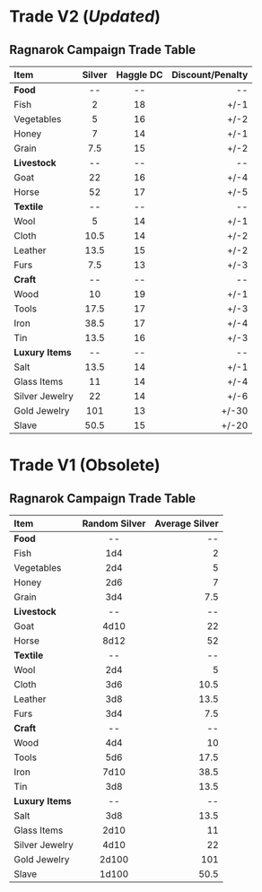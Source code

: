 # Trade V2 (*Updated*)
## Ragnarok Campaign Trade Table
| Item | Silver | Haggle DC | Discount/Penalty |
|:---|:---:|:---:|---:|
| **Food** | -- | -- | -- |
| Fish | 2 | 18 | +/-1 |
| Vegetables | 5 | 16 | +/-2 |
| Honey | 7 | 14 | +/-1 | 
| Grain | 7.5 | 15 | +/-2 | 
| **Livestock** | -- | -- | -- | 
| Goat | 22 | 16 | +/-4 | 
| Horse | 52 | 17 | +/-5 | 
| **Textile** | -- | -- | -- | 
| Wool | 5 | 14 | +/-1 | 
| Cloth | 10.5 | 14 | +/-2 | 
| Leather | 13.5 | 15 | +/-2 | 
| Furs | 7.5 | 13 | +/-3 | 
| **Craft** | -- | -- | -- | 
| Wood | 10 | 19 | +/-1 | 
| Tools | 17.5 | 17 | +/-3 | 
| Iron | 38.5 | 17 | +/-4 | 
| Tin | 13.5 | 16 | +/-3 | 
| **Luxury Items** | -- | -- | -- | 
| Salt | 13.5 | 14 | +/-1 | 
| Glass Items | 11 | 14 | +/-4 | 
| Silver Jewelry | 22 | 14 | +/-6 | 
| Gold Jewelry | 101 | 13 | +/-30 | 
| Slave | 50.5 | 15 | +/-20 | 

# Trade V1 (Obsolete)
## Ragnarok Campaign Trade Table
| Item | Random Silver | Average Silver |
|:---|:---:|---:|
| **Food** | -- | -- |
| Fish | 1d4 | 2 |
| Vegetables | 2d4 | 5 |
| Honey | 2d6 | 7 |
| Grain | 3d4 | 7.5 |
| **Livestock** |  -- | -- |
| Goat | 4d10 | 22 |
| Horse | 8d12 | 52 |
| **Textile** | -- | -- |
| Wool | 2d4 | 5 |
| Cloth | 3d6 | 10.5 |
| Leather | 3d8 | 13.5 |
| Furs | 3d4 | 7.5 |
| **Craft** | -- | -- | 
| Wood | 4d4 | 10 |
| Tools | 5d6 | 17.5 |
| Iron | 7d10 | 38.5 |
| Tin | 3d8 | 13.5 |
| **Luxury Items** | -- | -- |
| Salt | 3d8 | 13.5 |
| Glass Items | 2d10 | 11 |
| Silver Jewelry | 4d10 | 22 |
| Gold Jewelry | 2d100 | 101 |
| Slave | 1d100 | 50.5 |
